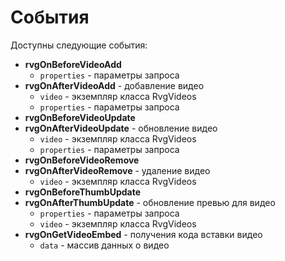 # События

Доступны следующие события:

- **rvgOnBeforeVideoAdd**
  - `properties` - параметры  запроса
- **rvgOnAfterVideoAdd** - добавление видео
  - `video` - экземпляр класса RvgVideos
  - `properties` - параметры  запроса
- **rvgOnBeforeVideoUpdate**
- **rvgOnAfterVideoUpdate** - обновление видео
  - `video` - экземпляр класса RvgVideos
  - `properties` - параметры  запроса
- **rvgOnBeforeVideoRemove**
- **rvgOnAfterVideoRemove** - удаление видео
  - `video` - экземпляр класса RvgVideos
- **rvgOnBeforeThumbUpdate**
- **rvgOnAfterThumbUpdate** - обновление превью для видео
  - `properties` - параметры  запроса
  - `video` - экземпляр класса RvgVideos
- **rvgOnGetVideoEmbed** - получения кода вставки видео
  - `data` - массив данных о видео
